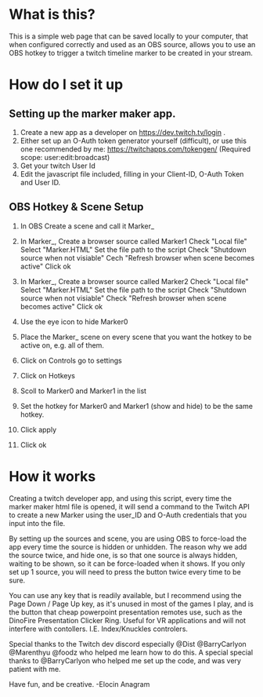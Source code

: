 # What is this?
This is a simple web page that can be saved locally to your computer, that when configured correctly and used as an OBS source, allows you to use an OBS hotkey to trigger a twitch timeline marker to be created in your stream.

# How do I set it up

## Setting up the marker maker app.
1. Create a new app as a developer on https://dev.twitch.tv/login .
2. Either set up an O-Auth token generator yourself (difficult), or use this one recommended by me: https://twitchapps.com/tokengen/ (Required scope: user:edit:broadcast)
3. Get your twitch User Id
4. Edit the javascript file included, filling in your Client-ID, O-Auth Token and User ID.

## OBS Hotkey & Scene Setup
1. In OBS Create a scene and call it Marker_
2. In Marker_, Create a browser source called Marker1
	Check "Local file" Select "Marker.HTML" 
	Set the file path to the script
	Check "Shutdown source when not visiable"
	Cech "Refresh browser when scene becomes active"
        Click ok

3. In Marker_, Create a browser source called Marker2
	Check "Local file" Select "Marker.HTML" 
	Set the file path to the script
	Check "Shutdown source when not visiable"
	Check "Refresh browser when scene becomes active"
        Click ok

4. Use the eye icon to hide Marker0
5. Place the Marker_ scene on every scene that you want the hotkey to be active on, e.g. all of them.
6. Click on Controls go to settings
7. Click on Hotkeys
8. Scoll to Marker0 and Marker1 in the list
9. Set the hotkey for Marker0 and Marker1 (show and hide) to be the same hotkey.
10. Click apply
11. Click ok

# How it works

Creating a twitch developer app, and using this script, every time the marker maker html file is opened, it will send a command to the Twitch API to create a new Marker using the user_ID and O-Auth credentials that you input into the file.

By setting up the sources and scene, you are using OBS to force-load the app every time the source is hidden or unhidden. The reason why we add the source twice, and hide one, is so that one source is always hidden, waiting to be shown, so it can be force-loaded when it shows. If you only set up 1 source, you will need to press the button twice every time to be sure.

You can use any key that is readily available, but I recommend using the Page Down / Page Up key, as it's unused in most of the games I play, and is the button that cheap powerpoint presentation remotes use, such as the DinoFire Presentation Clicker Ring.
Useful for VR applications and will not interfere with contollers. I.E. Index/Knuckles controlers.

Special thanks to the Twitch dev discord especially @Dist @BarryCarlyon @Marenthyu @foodz who helped me learn how to do this. A special special thanks to @BarryCarlyon who helped me set up the code, and was very patient with me.

Have fun, and be creative.
-Elocin Anagram
